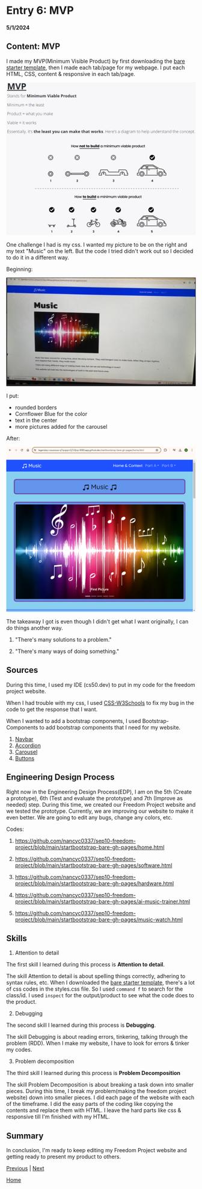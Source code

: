 # Entry 6: MVP
#### 5/1/2024

## Content: MVP

I made my MVP(Minimum Visible Product) by first downloading the [bare starter template](https://startbootstrap.com/template/bare), then I made each tab/page for my webpage. I put each HTML, CSS, content & responsive in each tab/page.

![alt text](image-3.png)

One challenge I had is my css. I wanted my picture to be on the right and my text "Music" on the left. But the code I tried didn't work out so I decided to do it in a different way.

Beginning:

![alt text](image-2.png)

I put:
* rounded borders
* Cornflower Blue for the color
* text in the center
* more pictures added for the carousel

After:

![alt text](image-4.png)

The takeaway I got is even though I didn't get what I want originally, I can do things another way.

1. "There's many solutions to a problem."

2. "There's many ways of doing something."

## Sources

During this time, I used my IDE (cs50.dev) to put in my code for the freedom project website.

When I had trouble with my css, I used [CSS-W3Schools](https://www.w3schools.com/css/default.asp) to fix my bug in the code to get the response that I want.

When I wanted to add a bootstrap components, I used Bootstrap-Components to add bootstrap components that I need for my website.
1) [Navbar](https://getbootstrap.com/docs/5.2/components/navbar/)
2) [Accordion](https://getbootstrap.com/docs/5.2/components/accordion/)
3) [Carousel](https://getbootstrap.com/docs/5.2/components/carousel/)
4) [Buttons](https://getbootstrap.com/docs/5.2/components/buttons/)

## Engineering Design Process

Right now in the Engineering Design Process(EDP), I am on the 5th (Create a prototype), 6th (Test and evaluate the prototype) and 7th (Improve as needed) step. During this time, we created our Freedom Project website and we tested the prototype. Currently, we are improving our website to make it even better. We are going to edit any bugs, change any colors, etc.

Codes:
1) https://github.com/nancyc0337/sep10-freedom-project/blob/main/startbootstrap-bare-gh-pages/home.html

2) https://github.com/nancyc0337/sep10-freedom-project/blob/main/startbootstrap-bare-gh-pages/software.html

3) https://github.com/nancyc0337/sep10-freedom-project/blob/main/startbootstrap-bare-gh-pages/hardware.html

4) https://github.com/nancyc0337/sep10-freedom-project/blob/main/startbootstrap-bare-gh-pages/ai-music-trainer.html

5) https://github.com/nancyc0337/sep10-freedom-project/blob/main/startbootstrap-bare-gh-pages/music-watch.html

## Skills

1) Attention to detail

The first skill I learned during this process is **Attention to detail**.

The skill Attention to detail is about spelling things correctly, adhering to syntax rules, etc. When I downloaded the [bare starter template](https://startbootstrap.com/template/bare), there's a lot of css codes in the styles.css file. So I used `command f` to search for the class/id. I used `inspect` for the output/product to see what the code does to the product.

2) Debugging

The second skill I learned during this process is **Debugging**.

The skill Debugging is about reading errors, tinkering, talking through the problem (RDD). When I make my website, I have to look for errors & tinker my codes.

3) Problem decomposition

The third skill I learned during this process is **Problem Decomposition**

The skill Problem Decomposition is about breaking a task down into smaller pieces. During this time, I break my problem(making the freedom project website) down into smaller pieces. I did each page of the website with each of the timeframe. I did the easy parts of the coding like copying the contents and replace them with HTML. I leave the hard parts like css & responsive till I'm finished with my HTML.

## Summary
In conclusion, I'm ready to keep editing my Freedom Project website and getting ready to present my product to others.

[Previous](entry05.md) | [Next](entry07.md)

[Home](../README.md)
